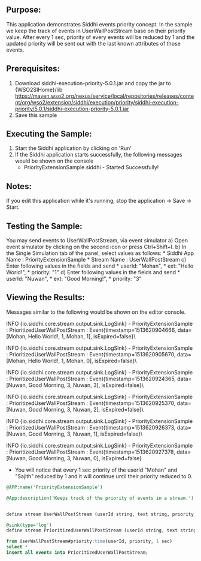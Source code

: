 

## Purpose:
This application demonstrates Siddhi events priority concept. In the sample we keep the track of events in UserWallPostStream base on their priority value.
After every 1 sec, priority of every events will be reduced by 1 and the updated priority will be sent out with the last known attributes of those events.

## Prerequisites:
1) Download siddhi-execution-priority-5.0.1.jar and copy the jar to  {WSO2SIHome}/lib
 https://maven.wso2.org/nexus/service/local/repositories/releases/content/org/wso2/extension/siddhi/execution/priority/siddhi-execution-priority/5.0.1/siddhi-execution-priority-5.0.1.jar
2) Save this sample

## Executing the Sample:
1) Start the Siddhi application by clicking on 'Run'
2) If the Siddhi application starts successfully, the following messages would be shown on the console
    * PriorityExtensionSample.siddhi - Started Successfully!

## Notes:
If you edit this application while it's running, stop the application -> Save -> Start.

## Testing the Sample:
You may send events to UserWallPostStream, via event simulator
a) Open event simulator by clicking on the second icon or press Ctrl+Shift+I.
b) In the Single Simulation tab of the panel, select values as follows:
    * Siddhi App Name  : PriorityExtensionSample
    * Stream Name     : UserWallPostStream
c) Enter following values in the fields and send
    * userId:  "Mohan",
    * ext:  "Hello World!",
    * priority:  "1"
d) Enter following values in the fields and send
    * userId:  "Nuwan",
    * ext:  "Good Morning!",
    * priority:  "3"

## Viewing the Results:
Messages similar to the following would be shown on the editor console.

INFO {io.siddhi.core.stream.output.sink.LogSink} - PriorityExtensionSample : PrioritizedUserWallPostStream : Event{timestamp=1513620904666, data=[Mohan, Hello World!, 1, Mohan, 1], isExpired=false}\

INFO {io.siddhi.core.stream.output.sink.LogSink} - PriorityExtensionSample : PrioritizedUserWallPostStream : Event{timestamp=1513620905670, data=[Mohan, Hello World!, 1, Mohan, 0], isExpired=false}\

INFO {io.siddhi.core.stream.output.sink.LogSink} - PriorityExtensionSample : PrioritizedUserWallPostStream : Event{timestamp=1513620924365, data=[Nuwan, Good Morning, 3, Nuwan, 3], isExpired=false}\

INFO {io.siddhi.core.stream.output.sink.LogSink} - PriorityExtensionSample : PrioritizedUserWallPostStream : Event{timestamp=1513620925370, data=[Nuwan, Good Morning, 3, Nuwan, 2], isExpired=false}\

INFO {io.siddhi.core.stream.output.sink.LogSink} - PriorityExtensionSample : PrioritizedUserWallPostStream : Event{timestamp=1513620926373, data=[Nuwan, Good Morning, 3, Nuwan, 1], isExpired=false}\

INFO {io.siddhi.core.stream.output.sink.LogSink} - PriorityExtensionSample : PrioritizedUserWallPostStream : Event{timestamp=1513620927378, data=[Nuwan, Good Morning, 3, Nuwan, 0], isExpired=false}

* You will notice that every 1 sec priority of the userId "Mohan" and "Sajith" reduced by 1 and it will continue until their priority reduced to 0.

```sql
@APP:name('PriorityExtensionSample')

@App:description('Keeps track of the priority of events in a stream.')


define stream UserWallPostStream (userId string, text string, priority long);

@sink(type='log')
define stream PrioritizedUserWallPostStream (userId string, text string, priority long, priorityKey string, currentPriority long);

from UserWallPostStream#priority:time(userId, priority, 1 sec)
select *
insert all events into PrioritizedUserWallPostStream;
```